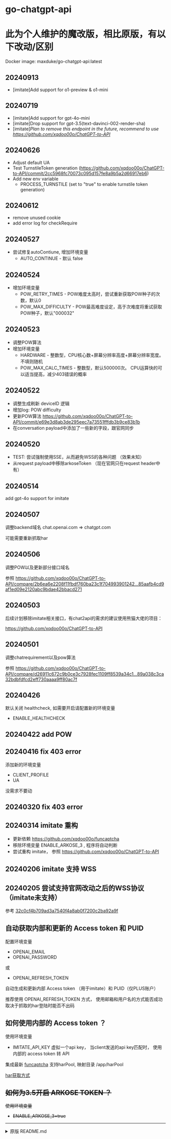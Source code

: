 # go-chatgpt-api

# 此为个人维护的魔改版，相比原版，有以下改动/区别
Docker image: maxduke/go-chatgpt-api:latest

## 20240913
- [imitate]Add support for o1-preview & o1-mini

## 20240719
- [imitate]Add support for gpt-4o-mini
- [imitate]Drop support for gpt-3.5(text-davinci-002-render-sha)
- [imitate]*Plan to remove this endpoint in the future, recommend to use https://github.com/xqdoo00o/ChatGPT-to-API*

## 20240626
- Adjust default UA
- Test TurnstileToken generation (https://github.com/xqdoo00o/ChatGPT-to-API/commit/2cc5968fc70073c095d157fe8a9b5a2d66917eb6)
- Add new env variable
  - PROCESS_TURNSTILE (set to "true" to enable turnstile token generation)

## 20240612
- remove unused cookie
- add error log for checkRequire

## 20240527
- 尝试修复autoContiune, 增加环境变量
  - AUTO_CONTINUE - 默认 false

## 20240524
- 增加环境变量
  - POW_RETRY_TIMES - POW难度太高时，尝试重新获取POW种子的次数，默认0
  - POW_MAX_DIFFICULTY - POW最高难度设定，高于次难度将重试获取POW种子，默认"000032"

## 20240523
- 调整POW算法
- 增加环境变量
  - HARDWARE - 整数型，CPU核心数+屏幕分辨率高度+屏幕分辨率宽度。 不填则随机
  - POW_MAX_CALC_TIMES - 整数型，默认500000次。 CPU运算快的可以适当提高，减少403错误的概率

## 20240522
- 调整生成刷新 deviceID 逻辑
- 增加log: POW difficulty
- 更新POW算法 https://github.com/xqdoo00o/ChatGPT-to-API/commit/e69e3d8ab3de295eec7a73551fffdb3b9ce83b1b
- 在conversation payload中添加了一些新的字段，跟官网同步

## 20240520
- TEST: 尝试强制使用SSE，从而避免WSS的各种问题 （效果未知）
- 从request payload中移除arkoseToken （现在官网只在request header中有）

## 20240514
add gpt-4o support for imitate

## 20240507
调整backend域名  chat.openai.com => chatgpt.com

可能需要重新抓取har

## 20240506
调整POW以及更新部分接口域名

参照 https://github.com/xqdoo00o/ChatGPT-to-API/compare/2b6ea6e2208f11fbdf760ba23c1f704993901242...85aafb4cd9af1ed09e2120abc9bdae42bbacd271

## 20240503
后续计划移除imitate相关接口，有chat2api的需求的建议使用熊猫大佬的项目：

https://github.com/xqdoo00o/ChatGPT-to-API

## 20240501
调整chatrequirement以及pow算法

参照 https://github.com/xqdoo00o/ChatGPT-to-API/compare/d26911c672c9b0ce3c7928fec1109ff8539a34c1...89a038c3ca32bdbfdfcd2eff730aaaa9ff80ac7f
## 20240426
默认关闭 healthcheck, 如需要开启请配置新的环境变量
  - ENABLE_HEALTHCHECK
## 20240422 add POW
## 20240416 fix 403 error
添加新的环境变量
  - CLIENT_PROFILE
  - UA

没需求不要动
## 20240320 fix 403 error
## 20240314 imitate 重构
 - 更新依赖 https://github.com/xqdoo00o/funcaptcha
 - 移除环境变量 ENABLE_ARKOSE_3 , 程序将自动判断
 - 尝试重构 imitate， 参照 https://github.com/xqdoo00o/ChatGPT-to-API
## 20240206 imitate 支持 WSS
## 20240205 尝试支持官网改动之后的WSS协议 （imitate未支持）
参考 [32c0cf4b709ad3a7540f4a8ab0f7200c2ba92a9f](https://github.com/linweiyuan/go-chatgpt-api/commit/32c0cf4b709ad3a7540f4a8ab0f7200c2ba92a9f)

## 自动获取内部和更新的 Access token 和 PUID
配置环境变量
 - OPENAI_EMAIL
 - OPENAI_PASSWORD

或

 - OPENAI_REFRESH_TOKEN

自动生成和更新内部 Access token （用于imitate）和 PUID（仅PLUS账户）

推荐使用 OPENAI_REFRESH_TOKEN 方式， 使用邮箱和用户名的方式能否成功取决于抓取的har登陆时能否不出码

## 如何使用内部的 Access token ？
使用环境变量
 - IMITATE_API_KEY 虚拟一个api key， 当client发送的api key匹配时， 使用内部的 access token 转 API

集成最新 [funcaptcha](https://github.com/xqdoo00o/funcaptcha) 支持harPool, 映射目录 /app/harPool

[har获取方式](https://github.com/xqdoo00o/ChatGPT-to-API/blob/master/README_ZH.md#har%E6%96%87%E4%BB%B6%E6%B1%A0)

## ~~如何为3.5开启 ARKOSE TOKEN ？~~
~~使用环境变量~~
 - ~~ENABLE_ARKOSE_3=true~~
---

<details>
<summary>原版 README.md</summary>

## 一个尝试绕过 `Cloudflare` 来使用 `ChatGPT` 接口的程序

由于本人工作性质发生变化，每天通勤来回 4 小时以上 + 白天全程内网开发接触不到自己的代码，没时间继续维护，**已弃坑**，请换用其它还活着的项目

<details>
或者有没有老板赏识的可以介绍份好工作，那么就可以在完成自己的工作任务后摸鱼继续研究，联系方式：

![](https://linweiyuan.github.io/about/mmqrcode.png)
</details>

---

# 以下文档内容已过期，不一定支持（2023-10-24）

### 支持接口

- https://chat.openai.com/auth/login 登录返回 `accessToken`（谷歌和微软账号暂不支持登录，但可正常使用其他接口）
- 模型和插件查询
- `GPT-3.5` 和 `GPT-4` 对话增删改查及分享
- https://platform.openai.com/playground 登录返回 `apiKey`
- `apiKey` 余额查询
- 等等 ...
- 支持 `ChatGPT` 转 `API`，接口 `/imitate/v1/chat/completions`，利用 `accessToken` 模拟 `apiKey`，实现伪免费使用 `API`，从而支持集成仅支持 `apiKey` 调用的第三方客户端项目，分享一个好用的脚本测试 `web-to-api` (https://github.com/linweiyuan/go-chatgpt-api/issues/251)

```python
import openai

openai.api_key = "这里填 access token，不是 api key"
openai.api_base = "http://127.0.0.1:8080/imitate/v1"

while True:
    text = input("请输入问题：")
    response = openai.ChatCompletion.create(
        model='gpt-3.5-turbo',
        messages=[
            {'role': 'user', 'content': text},
        ],
        stream=True
    )

    for chunk in response:
        print(chunk.choices[0].delta.get("content", ""), end="", flush=True)
    print("\n")
```

范例（URL 和参数基本保持着和官网一致，部分接口有些许改动），部分例子，不是全部，**理论上**全部基于文本传输的接口都支持

https://github.com/linweiyuan/go-chatgpt-api/tree/main/example

---

### 使用的过程中遇到问题应该如何解决

汇总贴：https://github.com/linweiyuan/go-chatgpt-api/issues/74

如果有疑问而不是什么程序出错其实可以在 [Discussions](https://github.com/linweiyuan/go-chatgpt-api/discussions) 里发而不是新增 Issue

群聊：https://github.com/linweiyuan/go-chatgpt-api/discussions/197

再说一遍，不要来 `Issues` 提你的疑问（再提不回复直接关闭），有讨论区，有群，不要提脑残问题，反面教材：https://github.com/linweiyuan/go-chatgpt-api/issues/255

---

### 配置

如需设置代理，可以设置环境变量 `PROXY`，比如 `PROXY=http://127.0.0.1:20171` 或者 `PROXY=socks5://127.0.0.1:20170`，注释掉或者留空则不启用

如果代理需账号密码验证，则 `http://username:password@ip:port` 或者 `socks5://username:password@ip:port`

如需配合 `warp` 使用：`PROXY=socks5://chatgpt-proxy-server-warp:65535`，因为需要设置 `warp` 的场景已经默认可以直接访问 `ChatGPT` 官网，因此共用一个变量不冲突（国内 `VPS` 不在讨论范围内，请自行配置网络环境，`warp` 服务在魔法环境下才能正常工作）

家庭网络无需跑 `warp` 服务，跑了也没用，会报错，仅在服务器需要

`CONTINUE_SIGNAL=1`，开启 `/imitate` 接口自动继续会话功能，留空关闭，默认关闭

---

`GPT-4` 相关模型目前需要验证 `arkose_token`，社区已经有很多解决方案，请自行查找，其中一个能用的：https://github.com/linweiyuan/go-chatgpt-api/issues/252

参考配置视频（拉到文章最下面点开视频，需要自己有一定的动手能力，根据你的环境不同自行微调配置）：[如何生成 GPT-4 arkose_token](https://linweiyuan.github.io/2023/06/24/%E5%A6%82%E4%BD%95%E7%94%9F%E6%88%90-GPT-4-arkose-token.html)

---

根据你的网络环境不同，可以展开查看对应配置，下面例子是基本参数，更多参数查看 [compose.yaml](https://github.com/linweiyuan/go-chatgpt-api/blob/main/compose.yaml)

<details>

<summary>直接利用现成的服务</summary>

服务器不定时维护，不保证高可用，利用这些服务导致的账号安全问题，与本项目无关

- https://go-chatgpt-api.linweiyuan.com

</details>

<details>

<summary>网络在直连或者通过代理的情况下可以正常访问 ChatGPT</summary>

```yaml
services:
  go-chatgpt-api:
    container_name: go-chatgpt-api
    image: linweiyuan/go-chatgpt-api
    ports:
      - 8080:8080
    environment:
      - TZ=Asia/Shanghai
    restart: unless-stopped
```

</details>

<details>

<summary>服务器无法正常访问 ChatGPT</summary>

```yaml
services:
  go-chatgpt-api:
    container_name: go-chatgpt-api
    image: linweiyuan/go-chatgpt-api
    ports:
      - 8080:8080
    environment:
      - TZ=Asia/Shanghai
      - PROXY=socks5://chatgpt-proxy-server-warp:65535
    depends_on:
      - chatgpt-proxy-server-warp
    restart: unless-stopped

  chatgpt-proxy-server-warp:
    container_name: chatgpt-proxy-server-warp
    image: linweiyuan/chatgpt-proxy-server-warp
    restart: unless-stopped
```

</details>

---

目前 `warp` 容器检测到流量超过 1G 会自动重启，如果你知道什么是 `teams-enroll-token` （不知道就跳过），可以通过环境变量 `TEAMS_ENROLL_TOKEN` 设置它的值，然后利用这条命令来检查是否生效

`docker-compose exec chatgpt-proxy-server-warp warp-cli --accept-tos account | awk 'NR==1'`

```
Account type: Free （没有生效）

Account type: Team （设置正常）
```

---

### Render部署

点击下面的按钮一键部署，缺点是免费版本冷启动比较慢

[![Deploy to Render](https://render.com/images/deploy-to-render-button.svg)](https://render.com/deploy?repo=https://github.com/linweiyuan/go-chatgpt-api)

---

### 如何集成其他第三方客户端（下面的内容不一定是最新，有问题请去各自项目查看）

- [moeakwak/chatgpt-web-share](https://github.com/moeakwak/chatgpt-web-share)

环境变量

```
CHATGPT_BASE_URL=http://go-chatgpt-api:8080/chatgpt/backend-api/
```

- [lss233/chatgpt-mirai-qq-bot](https://github.com/lss233/chatgpt-mirai-qq-bot)

`config.cfg`

```
[openai]
browserless_endpoint = "http://go-chatgpt-api:8080/chatgpt/backend-api/"
```

- [Kerwin1202/chatgpt-web](https://github.com/Kerwin1202/chatgpt-web) | [Chanzhaoyu/chatgpt-web](https://github.com/Chanzhaoyu/chatgpt-web)

环境变量

```
API_REVERSE_PROXY=http://go-chatgpt-api:8080/chatgpt/backend-api/conversation
```

- [pengzhile/pandora](https://github.com/pengzhile/pandora)（不完全兼容）

环境变量

```
CHATGPT_API_PREFIX=http://go-chatgpt-api:8080
```

---

- [1130600015/feishu-chatgpt](https://github.com/1130600015/feishu-chatgpt)

`application.yaml`

```yaml
proxy:
  url: http://go-chatgpt-api:8080
```

---

- [Yidadaa/ChatGPT-Next-Web](https://github.com/Yidadaa/ChatGPT-Next-Web)

环境变量

```
BASE_URL=http://go-chatgpt-api:8080/imitate
```

---

### 相关博客（程序更新很多次，文章的内容可能和现在的不一样，仅供参考）：[ChatGPT](https://linweiyuan.github.io/categories/ChatGPT/)

- [如何生成 GPT-4 arkose_token](https://linweiyuan.github.io/2023/06/24/%E5%A6%82%E4%BD%95%E7%94%9F%E6%88%90-GPT-4-arkose-token.html)
- [利用 HTTP Client 来调试 go-chatgpt-api](https://linweiyuan.github.io/2023/06/18/%E5%88%A9%E7%94%A8-HTTP-Client-%E6%9D%A5%E8%B0%83%E8%AF%95-go-chatgpt-api.html)
- [一种解决 ChatGPT Access denied 的方法](https://linweiyuan.github.io/2023/04/15/%E4%B8%80%E7%A7%8D%E8%A7%A3%E5%86%B3-ChatGPT-Access-denied-%E7%9A%84%E6%96%B9%E6%B3%95.html)
- [ChatGPT 如何自建代理](https://linweiyuan.github.io/2023/04/08/ChatGPT-%E5%A6%82%E4%BD%95%E8%87%AA%E5%BB%BA%E4%BB%A3%E7%90%86.html)
- [一种取巧的方式绕过 Cloudflare v2 验证](https://linweiyuan.github.io/2023/03/14/%E4%B8%80%E7%A7%8D%E5%8F%96%E5%B7%A7%E7%9A%84%E6%96%B9%E5%BC%8F%E7%BB%95%E8%BF%87-Cloudflare-v2-%E9%AA%8C%E8%AF%81.html)

---

### 最后感谢各位同学

<a href="https://github.com/linweiyuan/go-chatgpt-api/graphs/contributors">
  <img src="https://contrib.rocks/image?repo=linweiyuan/go-chatgpt-api"  alt=""/>
</a>

---

![](https://linweiyuan.github.io/about/mm_reward_qrcode.png)

